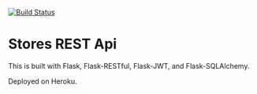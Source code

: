 [![Build Status](https://travis-ci.com/danielmonterocr/test-api-course-section9.svg?branch=main)](https://travis-ci.com/danielmonterocr/test-api-course-section9)

# Stores REST Api

This is built with Flask, Flask-RESTful, Flask-JWT, and Flask-SQLAlchemy.

Deployed on Heroku.
